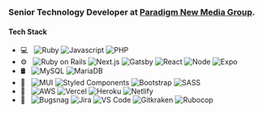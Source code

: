 ### Senior Technology Developer at [Paradigm New Media Group](https://www.pnmg.com).

#### Tech Stack

- 💻 &nbsp;
  ![Ruby](https://img.shields.io/badge/-Ruby-333333?style=flat&logo=ruby&logoColor=CC342D)
  ![Javascript](https://img.shields.io/badge/-Javascript-333333?style=flat&logo=javascript)
  ![PHP](https://img.shields.io/badge/-PHP-333333?style=flat&logo=php)
- ⚙️ &nbsp;
  ![Ruby on Rails](https://img.shields.io/badge/-Ruby%20on%20Rails-333333?style=flat&logo=ruby-on-rails&logoColor=CC0000)
  ![Next.js](https://img.shields.io/badge/-Next.js-333333?style=flat&logo=next.js)
  ![Gatsby](https://img.shields.io/badge/-Gatsby-333333?style=flat&logo=gatsby&logoColor=994ce6)
  ![React](https://img.shields.io/badge/-React-333333?style=flat&logo=react)
  ![Node](https://img.shields.io/badge/-Node.js-333333?style=flat&logo=node.js)
  ![Expo](https://img.shields.io/badge/-Expo-333333?style=flat&logo=expo)
- 🛢 &nbsp;
  ![MySQL](https://img.shields.io/badge/-MySQL-333333?style=flat&logo=mysql&logoColor=4479A1)
  ![MariaDB](https://img.shields.io/badge/-MariaDB-333333?style=flat&logo=mariadb)
- 🎨 &nbsp;
  ![MUI](https://img.shields.io/badge/-MUI-333333?style=flat&logo=mui)
  ![Styled Components](https://img.shields.io/badge/-Styled--Components-333333?style=flat&logo=styled-components)
  ![Bootstrap](https://img.shields.io/badge/-Bootstrap-333333?style=flat&logo=bootstrap)
  ![SASS](https://img.shields.io/badge/-SASS-333333?style=flat&logo=sass)
- 🚀 &nbsp;
  ![AWS](https://img.shields.io/badge/-AWS-333333?style=flat&logo=amazon-aws&logoColor=FF9900)
  ![Vercel](https://img.shields.io/badge/-Vercel-333333?style=flat&logo=vercel)
  ![Heroku](https://img.shields.io/badge/-Heroku-333333?style=flat&logo=heroku&logoColor=8932fa)
  ![Netlify](https://img.shields.io/badge/-Netlify-333333?style=flat&logo=netlify)
- 🔧 &nbsp;
  ![Bugsnag](https://img.shields.io/badge/-Bugsnag-333333?style=flat&logo=bugsnag&logoColor=5f5ff5)
  ![Jira](https://img.shields.io/badge/-Jira-333333?style=flat&logo=jira-software&logoColor=0052CC)
  ![VS Code](https://img.shields.io/badge/-VS%20Code-333333?style=flat&logo=visual-studio-code&logoColor=007ACC)
  ![Gitkraken](https://img.shields.io/badge/-Gitkraken-333333?style=flat&logo=gitkraken)
  ![Rubocop](https://img.shields.io/badge/-Rubocop-333333?style=flat&logo=rubocop)
